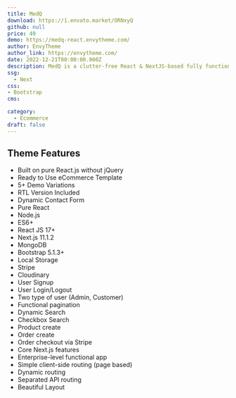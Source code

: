 ```yaml
---
title: MedQ
download: https://1.envato.market/ORNxyQ
github: null
price: 49
demo: https://medq-react.envytheme.com/
author: EnvyTheme 
author_link: https://envytheme.com/
date: 2022-12-21T00:00:00.000Z
description: MedQ is a clutter-free React & NextJS-based fully functional Medical template specially designed for Emergency Medical Supply eCommerce Shop.
ssg:
  - Next
css:
- Bootstrap 
cms:

category:
  - Ecommerce
draft: false
---
```

## Theme Features

- Built on pure React.js without jQuery
- Ready to Use eCommerce Template
- 5+ Demo Variations
- RTL Version Included
- Dynamic Contact Form
- Pure React
- Node.js
- ES6+
- React JS 17+
- Next.js 11.1.2
- MongoDB
- Bootstrap 5.1.3+
- Local Storage
- Stripe
- Cloudinary
- User Signup
- User Login/Logout
- Two type of user (Admin, Customer)
- Functional pagination
- Dynamic Search
- Checkbox Search
- Product create
- Order create
- Order checkout via Stripe
- Core Next.js features
- Enterprise-level functional app
- Simple client-side routing (page based)
- Dynamic routing
- Separated API routing
- Beautiful Layout
